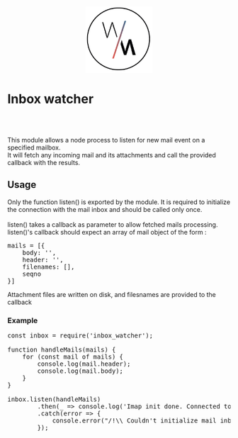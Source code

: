 
<p align="center">
	<img width="150" height="150" src="https://raw.githubusercontent.com/newmips/newmips/dev/public/img/FAVICON-GRAND-01.png">
</p>

# Inbox watcher
<br><br>

This module allows a node process to listen for new mail event on a specified mailbox.
<br>
It will fetch any incoming mail and its attachments and call the provided callback with the results.
<br>

## Usage

Only the function listen() is exported by the module. It is required to initialize the connection with the mail inbox and should be called only once.
<br><br>
listen() takes a callback as parameter to allow fetched mails processing.
<br>
listen()'s callback should expect an array of mail object of the form :
<pre>
mails = [{
    body: '',
    header: '',
    filenames: [],
    seqno
}]
</pre>
Attachment files are written on disk, and filesnames are provided to the callback

### Example

<pre>
const inbox = require('inbox_watcher');

function handleMails(mails) {
	for (const mail of mails) {
		console.log(mail.header);
		console.log(mail.body);
	}
}

inbox.listen(handleMails)
        .then(_ => console.log('Imap init done. Connected to mail inbox.'))
        .catch(error => {
            console.error("/!\\ Couldn't initialize mail inbox connection /!\\");
        });
</pre>
